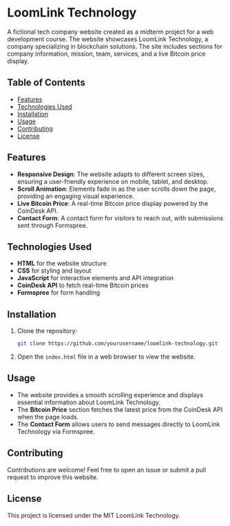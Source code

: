 # LoomLink Technology 

A fictional tech company website created as a midterm project for a web development course. The website showcases LoomLink Technology, a company specializing in blockchain solutions. The site includes sections for company information, mission, team, services, and a live Bitcoin price display.

## Table of Contents
- [Features](#features)
- [Technologies Used](#technologies-used)
- [Installation](#installation)
- [Usage](#usage)
- [Contributing](#contributing)
- [License](#license)

## Features
- **Responsive Design**: The website adapts to different screen sizes, ensuring a user-friendly experience on mobile, tablet, and desktop.
- **Scroll Animation**: Elements fade in as the user scrolls down the page, providing an engaging visual experience.
- **Live Bitcoin Price**: A real-time Bitcoin price display powered by the CoinDesk API.
- **Contact Form**: A contact form for visitors to reach out, with submissions sent through Formspree.
  
## Technologies Used
- **HTML** for the website structure
- **CSS** for styling and layout
- **JavaScript** for interactive elements and API integration
- **CoinDesk API** to fetch real-time Bitcoin prices
- **Formspree** for form handling

## Installation
1. Clone the repository:
    ```bash
    git clone https://github.com/yourusername/loomlink-technology.git
    ```
2. Open the `index.html` file in a web browser to view the website.

## Usage
- The website provides a smooth scrolling experience and displays essential information about LoomLink Technology.
- The **Bitcoin Price** section fetches the latest price from the CoinDesk API when the page loads.
- The **Contact Form** allows users to send messages directly to LoomLink Technology via Formspree.

## Contributing
Contributions are welcome! Feel free to open an issue or submit a pull request to improve this website.

## License
This project is licensed under the MIT LoomLink Technology.
